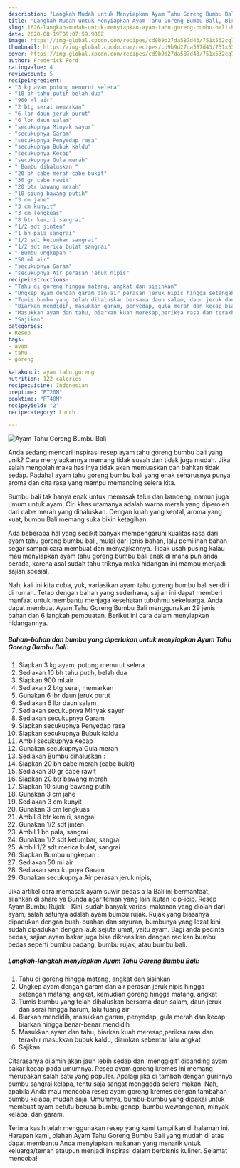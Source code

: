```yaml
---
description: "Langkah Mudah untuk Menyiapkan Ayam Tahu Goreng Bumbu Bali, Bisa Manjain Lidah"
title: "Langkah Mudah untuk Menyiapkan Ayam Tahu Goreng Bumbu Bali, Bisa Manjain Lidah"
slug: 1626-langkah-mudah-untuk-menyiapkan-ayam-tahu-goreng-bumbu-bali-bisa-manjain-lidah
date: 2020-08-19T09:07:59.986Z
image: https://img-global.cpcdn.com/recipes/cd9b9d27da587d43/751x532cq70/ayam-tahu-goreng-bumbu-bali-foto-resep-utama.jpg
thumbnail: https://img-global.cpcdn.com/recipes/cd9b9d27da587d43/751x532cq70/ayam-tahu-goreng-bumbu-bali-foto-resep-utama.jpg
cover: https://img-global.cpcdn.com/recipes/cd9b9d27da587d43/751x532cq70/ayam-tahu-goreng-bumbu-bali-foto-resep-utama.jpg
author: Frederick Ford
ratingvalue: 4
reviewcount: 5
recipeingredient:
- "3 kg ayam potong menurut selera"
- "10 bh tahu putih belah dua"
- "900 ml air"
- "2 btg serai memarkan"
- "6 lbr daun jeruk purut"
- "6 lbr daun salam"
- "secukupnya Minyak sayur"
- "secukupnya Garam"
- "secukupnya Penyedap rasa"
- "secukupnya Bubuk kaldu"
- "secukupnya Kecap"
- "secukupnya Gula merah"
- " Bumbu dihaluskan "
- "20 bh cabe merah cabe bukit"
- "30 gr cabe rawit"
- "20 btr bawang merah"
- "10 siung bawang putih"
- "3 cm jahe"
- "3 cm kunyit"
- "3 cm lengkuas"
- "8 btr kemiri sangrai"
- "1/2 sdt jinten"
- "1 bh pala sangrai"
- "1/2 sdt ketumbar sangrai"
- "1/2 sdt merica bulat sangrai"
- " Bumbu ungkepan "
- "50 ml air"
- "secukupnya Garam"
- "secukupnya Air perasan jeruk nipis"
recipeinstructions:
- "Tahu di goreng hingga matang, angkat dan sisihkan"
- "Ungkep ayam dengan garam dan air perasan jeruk nipis hingga setengah matang, angkat, kemudian goreng hingga matang, angkat"
- "Tumis bumbu yang telah dihaluskan bersama daun salam, daun jeruk dan serai hingga harum, lalu tuang air"
- "Biarkan mendidih, masukkan garam, penyedap, gula merah dan kecap biarkan hingga benar-benar mendidih"
- "Masukkan ayam dan tahu, biarkan kuah meresap,periksa rasa dan terakhir masukkan bubuk kaldu, diamkan sebentar lalu angkat"
- "Sajikan"
categories:
- Resep
tags:
- ayam
- tahu
- goreng

katakunci: ayam tahu goreng 
nutrition: 122 calories
recipecuisine: Indonesian
preptime: "PT20M"
cooktime: "PT48M"
recipeyield: "2"
recipecategory: Lunch

---
```



![Ayam Tahu Goreng Bumbu Bali](https://img-global.cpcdn.com/recipes/cd9b9d27da587d43/751x532cq70/ayam-tahu-goreng-bumbu-bali-foto-resep-utama.jpg)

Anda sedang mencari inspirasi resep ayam tahu goreng bumbu bali yang unik? Cara menyiapkannya memang tidak susah dan tidak juga mudah. Jika salah mengolah maka hasilnya tidak akan memuaskan dan bahkan tidak sedap. Padahal ayam tahu goreng bumbu bali yang enak seharusnya punya aroma dan cita rasa yang mampu memancing selera kita.

Bumbu bali tak hanya enak untuk memasak telur dan bandeng, namun juga umum untuk ayam. Ciri khas utamanya adalah warna merah yang diperoleh dari cabe merah yang dihaluskan. Dengan kuah yang kental, aroma yang kuat, bumbu Bali memang suka bikin ketagihan.

Ada beberapa hal yang sedikit banyak mempengaruhi kualitas rasa dari ayam tahu goreng bumbu bali, mulai dari jenis bahan, lalu pemilihan bahan segar sampai cara membuat dan menyajikannya. Tidak usah pusing kalau mau menyiapkan ayam tahu goreng bumbu bali enak di mana pun anda berada, karena asal sudah tahu triknya maka hidangan ini mampu menjadi sajian spesial.


Nah, kali ini kita coba, yuk, variasikan ayam tahu goreng bumbu bali sendiri di rumah. Tetap dengan bahan yang sederhana, sajian ini dapat memberi manfaat untuk membantu menjaga kesehatan tubuhmu sekeluarga. Anda dapat membuat Ayam Tahu Goreng Bumbu Bali menggunakan 29 jenis bahan dan 6 langkah pembuatan. Berikut ini cara dalam menyiapkan hidangannya.

<!--inarticleads1-->

##### Bahan-bahan dan bumbu yang diperlukan untuk menyiapkan Ayam Tahu Goreng Bumbu Bali:

1. Siapkan 3 kg ayam, potong menurut selera
1. Sediakan 10 bh tahu putih, belah dua
1. Siapkan 900 ml air
1. Sediakan 2 btg serai, memarkan
1. Gunakan 6 lbr daun jeruk purut
1. Sediakan 6 lbr daun salam
1. Sediakan secukupnya Minyak sayur
1. Sediakan secukupnya Garam
1. Siapkan secukupnya Penyedap rasa
1. Siapkan secukupnya Bubuk kaldu
1. Ambil secukupnya Kecap
1. Gunakan secukupnya Gula merah
1. Sediakan  Bumbu dihaluskan :
1. Siapkan 20 bh cabe merah (cabe bukit)
1. Sediakan 30 gr cabe rawit
1. Siapkan 20 btr bawang merah
1. Siapkan 10 siung bawang putih
1. Gunakan 3 cm jahe
1. Sediakan 3 cm kunyit
1. Gunakan 3 cm lengkuas
1. Ambil 8 btr kemiri, sangrai
1. Gunakan 1/2 sdt jinten
1. Ambil 1 bh pala, sangrai
1. Gunakan 1/2 sdt ketumbar, sangrai
1. Ambil 1/2 sdt merica bulat, sangrai
1. Siapkan  Bumbu ungkepan :
1. Sediakan 50 ml air
1. Sediakan secukupnya Garam
1. Gunakan secukupnya Air perasan jeruk nipis,


Jika artikel cara memasak ayam suwir pedas a la Bali ini bermanfaat, silahkan di share ya Bunda agar teman yang lain ikutan icip-icip. Resep Ayam Bumbu Rujak - Kini, sudah banyak variasi makanan yang diolah dari ayam, salah satunya adalah ayam bumbu rujak. Rujak yang biasanya dipadukan dengan buah-buahan dan sayuran, bumbunya yang lezat kini sudah dipadukan dengan lauk sejuta umat, yaitu ayam. Bagi anda pecinta pedas, sajian ayam bakar juga bisa dikreasikan dengan racikan bumbu pedas seperti bumbu padang, bumbu rujak, atau bumbu bali. 

<!--inarticleads2-->

##### Langkah-langkah menyiapkan Ayam Tahu Goreng Bumbu Bali:

1. Tahu di goreng hingga matang, angkat dan sisihkan
1. Ungkep ayam dengan garam dan air perasan jeruk nipis hingga setengah matang, angkat, kemudian goreng hingga matang, angkat
1. Tumis bumbu yang telah dihaluskan bersama daun salam, daun jeruk dan serai hingga harum, lalu tuang air
1. Biarkan mendidih, masukkan garam, penyedap, gula merah dan kecap biarkan hingga benar-benar mendidih
1. Masukkan ayam dan tahu, biarkan kuah meresap,periksa rasa dan terakhir masukkan bubuk kaldu, diamkan sebentar lalu angkat
1. Sajikan


Citarasanya dijamin akan jauh lebih sedap dan &#39;menggigit&#39; dibanding ayam bakar kecap pada umumnya. Resep ayam goreng kremes ini memang merupakan salah satu yang populer. Apalagi jika di tambah dengan gurihnya bumbu sangrai kelapa, tentu saja sangat menggoda selera makan. Nah, apabila Anda mau mencoba resep ayam goreng kremes dengan tambahan bumbu kelapa, mudah saja. Umumnya, bumbu-bumbu yang dipakai untuk membuat ayam betutu berupa bumbu genep, bumbu wewangenan, minyak kelapa, dan garam. 

Terima kasih telah menggunakan resep yang kami tampilkan di halaman ini. Harapan kami, olahan Ayam Tahu Goreng Bumbu Bali yang mudah di atas dapat membantu Anda menyiapkan makanan yang menarik untuk keluarga/teman ataupun menjadi inspirasi dalam berbisnis kuliner. Selamat mencoba!
